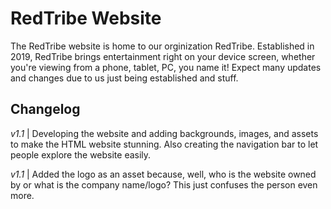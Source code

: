 # RedTribe Website
The RedTribe website is home to our orginization RedTribe. Established in 2019, RedTribe brings entertainment right on your device screen, whether you're viewing from a phone, tablet, PC, you name it! Expect many updates and changes due to us just being established and stuff.

## Changelog
*v1.1* | Developing the website and adding backgrounds, images, and assets to make the HTML website stunning. Also creating the navigation bar to let people explore the website easily.

*v1.1* | Added the logo as an asset because, well, who is the website owned by or what is the company name/logo? This just confuses the person even more.
